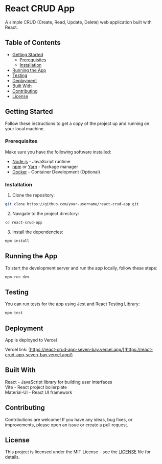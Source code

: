 # React CRUD App

A simple CRUD (Create, Read, Update, Delete) web application built with React.

## Table of Contents

- [Getting Started](#getting-started)
  - [Prerequisites](#prerequisites)
  - [Installation](#installation)
- [Running the App](#running-the-app)
- [Testing](#testing)
- [Deployment](#deployment)
- [Built With](#built-with)
- [Contributing](#contributing)
- [License](#license)

## Getting Started

Follow these instructions to get a copy of the project up and running on your local machine.

### Prerequisites

Make sure you have the following software installed:

- [Node.js](https://nodejs.org/) - JavaScript runtime
- [npm](https://www.npmjs.com/) or [Yarn](https://yarnpkg.com/) - Package manager
- [Docker](https://www.docker.com/products/docker-desktop/) - Container Development (Optional)

### Installation

1. Clone the repository:

```bash
git clone https://github.com/your-username/react-crud-app.git
```

2. Navigate to the project directory:

```bash
cd react-crud-app
```

3. Install the dependencies:

```bash
npm install
```

## Running the App

To start the development server and run the app locally, follow these steps:

```bash
npm run dev
```

## Testing

You can run tests for the app using Jest and React Testing Library:

```bash
npm test
```

## Deployment

App is deployed to Vercel<br>

Vercel link: [https://react-crud-app-seven-bay.vercel.app/](https://react-crud-app-seven-bay.vercel.app/)

## Built With

React - JavaScript library for building user interfaces<br>
Vite - React project boilerplate<br>
Material-UI - React UI framework<br>

## Contributing

Contributions are welcome! If you have any ideas, bug fixes, or improvements, please open an issue or create a pull request.

## License

This project is licensed under the MIT License - see the [LICENSE](LICENSE) file for details.
